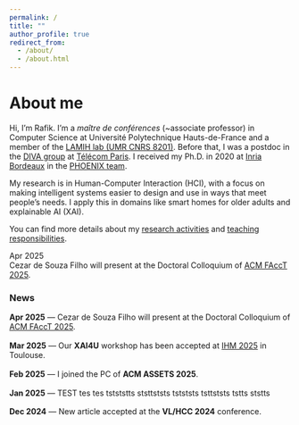 ```yaml
---
permalink: /
title: ""
author_profile: true
redirect_from:
  - /about/
  - /about.html
---
```


About me
======

Hi, I’m Rafik. I’m a *maître de conférences* (~associate professor) in Computer Science at Université Polytechnique Hauts-de-France and a member of the [LAMIH lab (UMR CNRS 8201)](https://www.uphf.fr/lamih). Before that, I was a postdoc in the [DIVA group](https://diva.telecom-paristech.fr/) at [Télécom Paris](https://www.telecom-paris.fr/). I received my Ph.D. in 2020 at [Inria Bordeaux](https://www.inria.fr/fr/centre-inria-universite-bordeaux) in the [PHOENIX team](http://phoenix.inria.fr/).

My research is in Human-Computer Interaction (HCI), with a focus on making intelligent systems easier to design and use in ways that meet people’s needs. I apply this in domains like smart homes for older adults and explainable AI (XAI).

You can find more details about my [research activities](/research/) and [teaching responsibilities](/teaching/).

<div class="news-list">
  <div class="news-item">
    <div class="news-date">Apr 2025</div>
    <div class="news-text">Cezar de Souza Filho will present at the Doctoral Colloquium of <a href="https://facctconference.org/" target="_blank">ACM FAccT 2025</a>.</div>
  </div>

### News

<div class="news-container">
  <ul style="list-style: none; padding-left: 0; margin: 0;">
    <li style="margin-bottom: 1.2em;"><strong>Apr 2025</strong> — Cezar de Souza Filho will present at the Doctoral Colloquium of <a href="https://facctconference.org/">ACM FAccT 2025</a>.</li>
    <li style="margin-bottom: 1.2em;"><strong>Mar 2025</strong> — Our <strong>XAI4U</strong> workshop has been accepted at <a href="https://ihm2025.afihm.org/">IHM 2025</a> in Toulouse.</li>
    <li style="margin-bottom: 1.2em;"><strong>Feb 2025</strong> — I joined the PC of <strong>ACM ASSETS 2025</strong>.</li>
    <li style="margin-bottom: 1.2em;"><strong>Jan 2025</strong> — TEST tes tes tstststts ststtststs tstststs tsttststs tstts ststts</li>
    <li style="margin-bottom: 1.2em;"><strong>Dec 2024</strong> — New article accepted at the <strong>VL/HCC 2024</strong> conference.</li>
  </ul>
</div>












